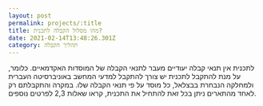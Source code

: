 ```yaml
---
layout: post
permalink: projects/:title
title: מהו מסלול הקבלה לתכנית?
date: 2021-02-14T13:48:26.301Z
category: תהליך הקבלה
---
```

לתכנית אין תנאי קבלה יעודיים מעבר לתנאי הקבלה של המוסדות האקדמאיים. כלומר, על מנת להתקבל לתכנית יש צורך להתקבל למדעי המחשב באוניברסיטה העברית ולמחלקה הנבחרת בבצלאל, כל מוסד על פי תנאי הקבלה שלו. במקרה והתקבלתם רק לאחד מהתארים ניתן בכל זאת להתחיל את התכנית, קראו שאלות 2,3 לפרטים נוספים.